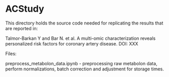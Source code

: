 # ACStudy

This directory holds the source code needed for replicating the results that are reported in:

Talmor-Barkan Y and Bar N. et al. A multi-omic characterization reveals personalized risk factors for coronary artery disease. DOI: XXX

Files:

preprocess_metabolon_data.ipynb - preprocessing raw metabolon data, perform normalizations, batch correction and adjustment for storage times.

